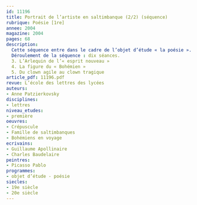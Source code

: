 ```yaml
---
id: 11196
title: Portrait de l’artiste en saltimbanque (2/2) (séquence)
rubrique: Poésie [1re]
annee: 2004
magazine: 2004
pages: 68
description: 
  Cette séquence entre dans le cadre de l’objet d’étude « la poésie ». Elle répond à l’un des objectifs définis par les Instructions officielles pour la classe de première : « contextualiser la lecture de la poésie au sein de l’histoire littéraire et culturelle, en particulier les mouvements de la modernité ». Sa problématique, à la fois littéraire et artistique, permet l’étude conjointe, et parfois comparative, de poèmes en vers ou en prose et de documents iconographiques : tableaux, photographies, séquences de films. Cette étude peut déboucher sur des activités variées : lectures analytiques de poèmes et d’images et devoir de type baccalauréat, mais aussi lectures cursives, constitution d’anthologies, atelier d’écriture, montage poétique, étude d’une œuvre intégrale, poétique ou théâtrale.
  Déroulement de la séquence : dix séances.
  3. L’Arlequin de l’« esprit nouveau »
  4. La figure du « Bohémien »
  5. Du clown agile au clown tragique
article_pdf: 11196.pdf
revue: L’école des lettres des lycées
auteurs:
- Anne Patzierkovsky
disciplines:
- lettres
niveau_etudes:
- première
oeuvres:
- Crépuscule
- Famille de saltimbanques
- Bohémiens en voyage
ecrivains:
- Guillaume Apollinaire
- Charles Baudelaire
peintres:
- Picasso Pablo
programmes:
- objet d’étude - poésie
siecles:
- 19e siècle
- 20e siècle
---
```

